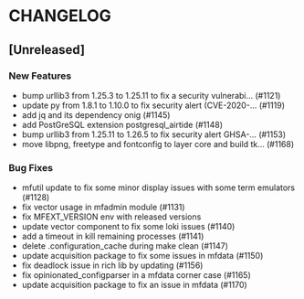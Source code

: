 # CHANGELOG

## [Unreleased]

### New Features

- bump urllib3 from 1.25.3 to 1.25.11 to fix a security vulnerabi… (#1121)
- update py from 1.8.1 to 1.10.0 to fix security alert (CVE-2020-… (#1119)
- add jq and its dependency onig (#1145)
- add PostGreSQL extension postgresql_airtide (#1148)
- bump urllib3 from 1.25.11 to 1.26.5 to fix security alert GHSA-… (#1153)
- move libpng, freetype and fontconfig to layer core and build tk… (#1168)

### Bug Fixes

- mfutil update to fix some minor display issues with some term emulators (#1128)
- fix vector usage in mfadmin module (#1131)
- fix MFEXT_VERSION env with released versions
- update vector component to fix some loki issues (#1140)
- add a timeout in kill remaining processes (#1141)
- delete .configuration_cache during make clean (#1147)
- update acquisition package to fix some issues in mfdata (#1150)
- fix deadlock issue in rich lib by updating (#1156)
- fix opinionated_configparser in a mfdata corner case (#1165)
- update acquisition package to fix an issue in mfdata (#1170)


